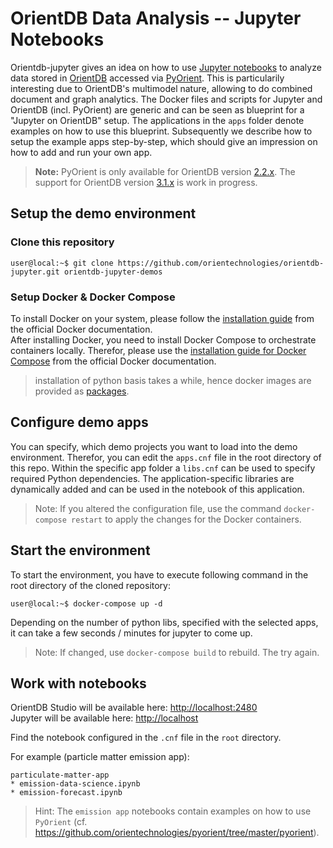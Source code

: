 # OrientDB Data Analysis -- Jupyter Notebooks

Orientdb-jupyter gives an idea on how to use [Jupyter notebooks](https://jupyter.org/) to analyze data stored in [OrientDB](https://orientdb.org/) accessed via [PyOrient](https://github.com/orientechnologies/pyorient).
This is particularily interesting due to OrientDB's multimodel nature, allowing to do combined document and graph analytics.
The Docker files and scripts for Jupyter and OrientDB (incl. PyOrient) are generic and can be seen as blueprint for a "Jupyter on OrientDB" setup.
The applications in the `apps` folder denote examples on how to use this blueprint.
Subsequently we describe how to setup the example apps step-by-step, which should give an impression on how to add and run your own app.

> **Note:** PyOrient is only available for OrientDB version [2.2.x](https://github.com/orientechnologies/pyorient/tree/2.2.x). The support for OrientDB version [3.1.x](https://github.com/orientechnologies/pyorient/tree/3.1.x) is work in progress.
 
## Setup the demo environment

### Clone this repository

```console
user@local:~$ git clone https://github.com/orientechnologies/orientdb-jupyter.git orientdb-jupyter-demos
```
### Setup Docker & Docker Compose

To install Docker on your system, please follow the [installation guide](https://docs.docker.com/get-docker) from the official Docker documentation.<br>
After installing Docker, you need to install Docker Compose to orchestrate containers locally. Therefor, please use the [installation guide for Docker Compose](https://docs.docker.com/compose/install) from the official Docker documentation.

> installation of python basis takes a while, hence docker images are provided as [packages](https://github.com/dritter-sap?tab=packages&repo_name=orientdb-jupyter).

## Configure demo apps

You can specify, which demo projects you want to load into the demo environment.
Therefor, you can edit the `apps.cnf` file in the root directory of this repo.
Within the specific app folder a `libs.cnf` can be used to specify required Python dependencies.
The application-specific libraries are dynamically added and can be used in the notebook of this application.

> Note: If you altered the configuration file, use the command `docker-compose restart` to apply the changes for the Docker containers.

## Start the environment

To start the environment, you have to execute following command in the root directory of the cloned repository:
```console
user@local:~$ docker-compose up -d
```
Depending on the number of python libs, specified with the selected apps, it can take a few seconds / minutes for jupyter to come up.

> Note: If changed, use `docker-compose build` to rebuild. The try again.

## Work with notebooks

OrientDB Studio will be available here: [http://localhost:2480](http://localhost:2480/studio/index.html)<br>
Jupyter will be available here: [http://localhost](http://localhost)

Find the notebook configured in the `.cnf` file in the `root` directory.

For example (particle matter emission app):

```
particulate-matter-app
* emission-data-science.ipynb
* emission-forecast.ipynb
```

> Hint: The `emission app` notebooks contain examples on how to use `PyOrient` (cf. https://github.com/orientechnologies/pyorient/tree/master/pyorient).
